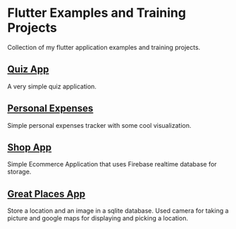 # Flutter Examples and Training Projects

Collection of my flutter application examples and training projects.

## [Quiz App](https://github.com/arielmagbanua/flutter-app-examples/tree/master/quiz_app)

A very simple quiz application.

## [Personal Expenses](https://github.com/arielmagbanua/flutter-app-examples/tree/master/personal_expenses)

Simple personal expenses tracker with some cool visualization.

## [Shop App](https://github.com/arielmagbanua/flutter-app-examples/tree/master/shop_app)

Simple Ecommerce Application that uses Firebase realtime database for storage.

## [Great Places App](https://github.com/arielmagbanua/flutter-app-examples/tree/master/great_places_app)

Store a location and an image in a sqlite database. Used camera for taking a picture and google maps for displaying and picking a location.

